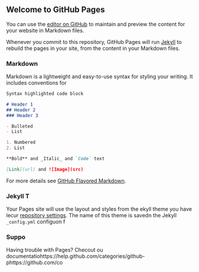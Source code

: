 ## Welcome to GitHub Pages

You can use the [editor on GitHub](https://github.com/LadenxxxxD/LadenxxxxD.github.io/edit/master/index.md) to maintain and preview the content for your website in Markdown files.

Whenever you commit to this repository, GitHub Pages will run [Jekyll](https://jekyllrb.com/) to rebuild the pages in your site, from the content in your Markdown files.

### Markdown

Markdown is a lightweight and easy-to-use syntax for styling your writing. It includes conventions for

```markdown
Syntax highlighted code block

# Header 1
## Header 2
### Header 3

- Bulleted
- List

1. Numbered
2. List

**Bold** and _Italic_ and `Code` text

[Link](url) and ![Image](src)
```

For more details see [GitHub Flavored Markdown](https://guides.github.com/features/mastering-markdown/).

### Jekyll T

Your Pages site will use the layout and styles from the ekyll theme you have lecur [repository settings](https://github.com/LadenxxxxD/LadenxxxxD.github.io/settings). The name of this theme is savedn the Jekyll `_config.yml` configuon f

### Suppo

Having trouble with Pages? Checout ou documentatiohttps://help.github.com/categories/github-phttps://github.com/co
